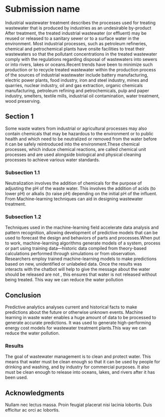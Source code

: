 # Submission name

Industrial wastewater treatment describes the processes used for treating wastewater that is produced by industries as an undesirable by-product  After treatment, the treated industrial wastewater (or effluent) may be reused or released to a sanitary sewer or to a surface water in the environment. Most industrial processes, such as petroleum refineries, chemical and petrochemical plants have onsite facilities to treat their wastewaters so that the pollutant concentrations in the treated wastewater comply with the regulations regarding disposal of wastewaters into sewers or into rivers, lakes or oceans.Recent trends have been to minimize such production or to recycle treated wastewater within the production process of the sources of industrial wastewater include battery manufacturing, electric power plants, food industry, iron and steel industry, mines and quarries, nuclear industry, oil and gas extraction, organic chemicals manufacturing, petroleum refining and petrochemicals, pulp and paper industry, smelters, textile mills, industrial oil contamination, water treatment, wood preserving.

## Section 1

Some waste waters from industrial or agricultural processes may also contain chemicals that may be hazardous to the environment or to public health and which need to be neutralized or removed from the water before it can be safely reintroduced into the environment.These chemical processes, which induce chemical reactions, are called chemical unit processes and are used alongside biological and physical cleaning processes to achieve various water standards.

### Subsection 1.1
Neutralization involves the addition of chemicals for the purpose of adjusting the pH of the waste water. This involves the addition of acids (to lower pH) or alkalis (to raise pH) depending on the initial pH of the influent. From Machine-learning techniques can aid in designing wastewater treatment.


### Subsection 1.2

Techniques used in the machine-learning field accelerate data analysis and pattern recognition, allowing development of predictive models that can be used to forecast the design and behaviors of parts and processes.When put to work, machine-learning algorithms generate models of a system, process or part using training data—historic data compiled from theory-based calculations performed through simulations or from observation. Researchers employ trained machine-learning models to make predictions based on new, unidentified or unlabeled data. Once the results was interacts with the chatbot will help to give the message about the water should be released are not , this ensures that water is not released without being treated. This way we can reduce the water pollution

## Conclusion

Predictive analytics analyses current and historical facts to make predictions about the future or otherwise unknown events. Machine learning in waste water enables a huge amount of data to be processed to generate accurate predictions. It was used to generate high-performing energy cost models for wastewater treatment plants.This way we can reduce the water pollution.


### Results

The goal of wastewater management is to clean and protect water. This means that water must be clean enough so that it can be used by people for drinking and washing, and by industry for commercial purposes. It also must be clean enough to release into oceans, lakes, and rivers after it has been used.

## Acknowledgments

Nullam nec lectus massa. Proin feugiat placerat nisi lacinia lobortis. Duis efficitur ac orci ac lobortis.
